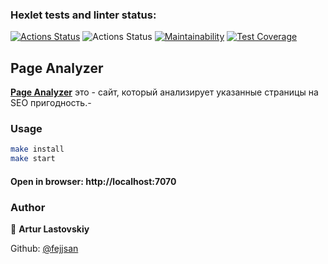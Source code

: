 ### Hexlet tests and linter status:
[![Actions Status](https://github.com/fejjjsan/java-project-72/actions/workflows/hexlet-check.yml/badge.svg)](https://github.com/fejjjsan/java-project-72/actions)
![Actions Status](https://github.com/fejjjsan/java-project-72/actions/workflows/project-72-check.yml/badge.svg)
[![Maintainability](https://api.codeclimate.com/v1/badges/e9092f4c42e84a9c3f0c/maintainability)](https://codeclimate.com/github/fejjjsan/java-project-72/maintainability)
[![Test Coverage](https://api.codeclimate.com/v1/badges/e9092f4c42e84a9c3f0c/test_coverage)](https://codeclimate.com/github/fejjjsan/java-project-72/test_coverage)

## Page Analyzer
[**Page Analyzer**](https://page-analyzer-opz5.onrender.com) это - сайт, который анализирует указанные страницы на SEO пригодность.-

### Usage

```bash
make install
make start
```

#### Open in browser: http://localhost:7070

### Author

👤 **Artur Lastovskiy**

Github: [@fejjsan](https://github.com/fejjjsan)
